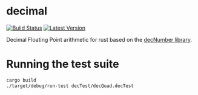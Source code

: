 # decimal

[![Build Status](https://travis-ci.org/alkis/decimal.svg?branch=master)](https://travis-ci.org/alkis/decimal)
[![Latest Version](https://img.shields.io/crates/v/decimal.svg)](https://crates.io/crates/decimal)

Decimal Floating Point arithmetic for rust based on the [decNumber library](http://speleotrove.com/decimal/decnumber.html).

# Running the test suite

```bash
cargo build
./target/debug/run-test decTest/decQuad.decTest
```
